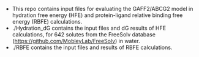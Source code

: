 - This repo contains input files for evaluating the GAFF2/ABCG2 model in hydration free energy (HFE) and protein-ligand relative binding free energy (RBFE) calculations.
- ./Hydration_dG contains the input files and dG results of HFE calculations, for 642 solutes from the FreeSolv database (https://github.com/MobleyLab/FreeSolv) in water.
- ./RBFE contains the input files and results of RBFE calculations.
